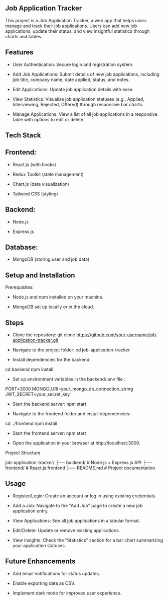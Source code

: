 ## Job Application Tracker

This project is a Job Application Tracker, a web app that helps users manage and track their job applications. Users can add new job applications, update their status, and view insightful statistics through charts and tables.

## Features

- User Authentication: Secure login and registration system.

- Add Job Applications: Submit details of new job applications, including job title, company name, date applied, status, and notes.

- Edit Applications: Update job application details with ease.

- View Statistics: Visualize job application statuses (e.g., Applied, Interviewing, Rejected, Offered) through responsive bar charts.

- Manage Applications: View a list of all job applications in a responsive table with options to edit or delete.

## Tech Stack

## Frontend:

- React.js (with hooks)

- Redux Toolkit (state management)

- Chart.js (data visualization)

- Tailwind CSS (styling)

## Backend:

- Node.js

- Express.js

## Database:

- MongoDB (storing user and job data)

## Setup and Installation

Prerequisites:
- Node.js and npm installed on your machine.

- MongoDB set up locally or in the cloud.

## Steps

- Clone the repository:   git clone https://github.com/your-username/job-application-tracker.git

- Navigate to the project folder:     cd job-application-tracker

- Install dependencies for the backend:

cd backend
npm install

- Set up environment variables in the backend/.env file :

PORT=3000
MONGO_URI=your_mongo_db_connection_string
JWT_SECRET=your_secret_key

- Start the backend server:   npm start

- Navigate to the frontend folder and install dependencies:

cd ../frontend
npm install

- Start the frontend server:    npm start

- Open the application in your browser at http://localhost:3000.

Project Structure

job-application-tracker/
├── backend/       # Node.js + Express.js API
├── frontend/      # React.js frontend
├── README.md      # Project documentation

## Usage

- Register/Login: Create an account or log in using existing credentials.

- Add a Job: Navigate to the "Add Job" page to create a new job application entry.

- View Applications: See all job applications in a tabular format.

- Edit/Delete: Update or remove existing applications.

- View Insights: Check the "Statistics" section for a bar chart summarizing your application statuses.

## Future Enhancements

- Add email notifications for status updates.

- Enable exporting data as CSV.

- Implement dark mode for improved user experience.